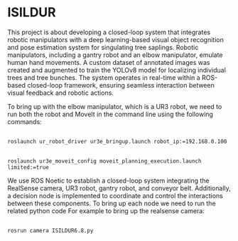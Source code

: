 # ISILDUR
This project is about developing a closed-loop system that integrates robotic manipulators with a deep learning-based visual object recognition and pose estimation system for singulating tree saplings. Robotic manipulators, including a gantry robot and an elbow manipulator, emulate human hand movements. A custom dataset of annotated images was created and augmented to train the YOLOv8 model for localizing individual trees and tree bunches. The system operates in real-time within a ROS-based closed-loop framework, ensuring seamless interaction between visual feedback and robotic actions.

To bring up with the elbow manipulator, which is a UR3 robot, we need to run both the robot and MoveIt in the command line using the following commands:
##
    roslaunch ur_robot_driver ur3e_bringup.launch robot_ip:=192.168.0.100
##
    roslaunch ur3e_moveit_config moveit_planning_execution.launch limited:=true
    
We use ROS Noetic to establish a closed-loop system integrating the RealSense camera, UR3 robot, gantry robot, and conveyor belt. Additionally, a decision node is implemented to coordinate and control the interactions between these components. 
To bring up each node we need to run the related python code For example to bring up the realsense camera:
##
    rosrun camera ISILDUR6.8.py
